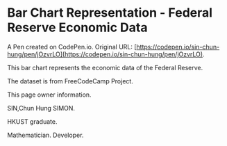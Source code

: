 # Bar Chart Representation - Federal Reserve Economic Data

A Pen created on CodePen.io. Original URL: [https://codepen.io/sin-chun-hung/pen/jOzvrLO](https://codepen.io/sin-chun-hung/pen/jOzvrLO).

This bar chart represents the economic data of the Federal Reserve.

The dataset is from FreeCodeCamp Project. 

This page owner information.

SIN,Chun Hung SIMON.

HKUST graduate.

Mathematician. Developer.
